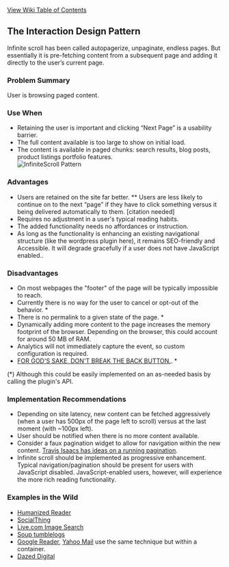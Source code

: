 [View Wiki Table of Contents](https://github.com/paulirish/infinite-scroll/wiki/_pages)

## The Interaction Design Pattern
Infinite scroll has been called autopagerize, unpaginate, endless pages. But essentially it is pre-fetching content from a subsequent page and adding it directly to the user’s current page.

### Problem Summary
User is browsing paged content.

### Use When
* Retaining the user is important and clicking “Next Page” is a usability barrier.
* The full content available is too large to show on initial load.
* The content is available in paged chunks: search results, blog posts, product listings portfolio features.  
![InfiniteScroll Pattern](http://www.infinite-scroll.com/wp-content/uploads/2008/07/infinite-scroll-pattern.gif)

### Advantages
* Users are retained on the site far better.
** Users are less likely to continue on to the next “page” if they have to click something versus it being delivered automatically to them. [citation needed]
* Requires no adjustment in a user's typical reading habits.
* The added functionality needs no affordances or instruction.
* As long as the functionality is enhancing an existing navigational structure (like the wordpress plugin here), it remains SEO-friendly and Accessible. It will degrade gracefully if a user does not have JavaScript enabled..

### Disadvantages
* On most webpages the "footer" of the page will be typically impossible to reach.
* Currently there is no way for the user to cancel or opt-out of the behavior. *
* There is no permalink to a given state of the page. *
* Dynamically adding more content to the page increases the memory footprint of the browser. Depending on the browser, this could account for around 50 MB of RAM.
* Analytics will not immediately capture the event, so custom configuration is required.
* [FOR GOD'S SAKE, DON'T BREAK THE BACK BUTTON.](http://tumbledry.org/2011/05/12/screw_hashbangs_building). *  
  
(*) Although this could be easily implemented on an as-needed basis by calling the plugin's API.

### Implementation Recommendations
* Depending on site latency, new content can be fetched aggressively (when a user has 500px of the page left to scroll) versus at the last moment (with ~100px left).
* User should be notified when there is no more content available. 
* Consider a faux pagination widget to allow for navigation within the new content. [Travis Isaacs has ideas on a running pagination](http://travisisaacs.com/2008/02/24/improving-on-infinite-scrolling/).
* Infinite scroll should be implemented as progressive enhancement. Typical navigation/pagination should be present for users with JavaScript disabled. JavaScript-enabled users, however, will experience the more rich reading functionality.

### Examples in the Wild
* [Humanized Reader](http://www.humanized.com/reader/)
* [SocialThing](http://socialthing.com/)
* [Live.com Image Search](http://search.live.com/images/results.aspx?q=scrollbar&go=&form=QBIR)
* [Soup tumblelogs](http://www.soup.io/)
* [Google Reader](http://www.google.com/reader/), [Yahoo Mail](http://mail.yahoo.com/) use the same technique but within a container.
* [Dazed Digital](http://www.dazeddigital.com/)